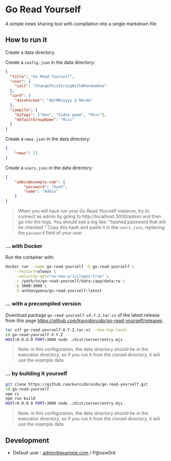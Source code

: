 # Go Read Yourself

A simple news sharing tool with compilation into a single markdown file

## How to run it

Create a data directory.

Create a `config.json` in the data directory:

```JSON
{
  "title": "Go Read Yourself",
  "user": {
    "salt": "ChangeThisStringWithARandomOne"
  },
  "card": {
    "dateFormat": "dd/MM/yyyy à HH:mm"
  },
  "compile": {
    "byTags": ["Dev", "Video game", "Misc"],
    "defaultGroupName": "Misc"
  }
}
```

Create a `news.json` in the data directory:

```JSON
{
    "news": []
}
```

Create a `users.json` in the data directory:

```JSON
{
    "admin@example.com": {
        "password": "hash",
        "name": "Admin"
    }
}
```

> When you will have run your Go Read Yourself instance, try to connect as admin by going to http://localhost:3000/admin and then go into the logs.
> You should see a log like: "hashed password that will be checked <hash>"
> Copy this hash and paste it in the `users.json`, replacing the `password` field of your user.

### ... with Docker

Run the container with: 

```Bash
docker run --name go-read-yourself -h go-read-yourself \
	--restart=always \
	--security-opt="no-new-privileges:true" \
	-v /path/to/go-read-yourself/data:/app/data:rw \
	-p 3000:3000 \
	-d anthonypena/go-read-yourself:latest
```

### ... with a precompiled version

Download package `go-read-yourself-vX.Y.Z.tar.xz` of the latest release from this page https://github.com/kuroidoruido/go-read-yourself/releases.

```Bash
tar xJf go-read-yourself-X.Y.Z.tar.xz --one-top-level
cd go-read-yourself-X.Y.Z
HOST=0.0.0.0 PORT=3000 node ./dist/server/entry.mjs
```

> Note: in this configuration, the data directory should be in the execution directory, so if you run it from the cloned directory, it will use the example data.

### ... by building it yourself

```Bash
git clone https://github.com/kuroidoruido/go-read-yourself.git
cd go-read-yourself
npm ci
npm run build
HOST=0.0.0.0 PORT=3000 node ./dist/server/entry.mjs
```

> Note: in this configuration, the data directory should be in the execution directory, so if you run it from the cloned directory, it will use the example data.

## Development

- Default user : admin@example.com / P@ssw0rd
